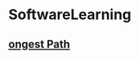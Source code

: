# SoftwareLearning

## [ongest Path](https://www.geeksforgeeks.org/find-longest-path-directed-acyclic-graph)

